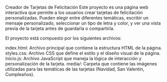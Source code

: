 Creador de Tarjetas de Felicitación
Este proyecto es una página web interactiva que permite a los usuarios crear tarjetas de felicitación personalizadas. Pueden elegir entre diferentes temáticas, escribir un mensaje personalizado, seleccionar un tipo de letra y color, y ver una vista previa de la tarjeta antes de guardarla o compartirla.

El proyecto está compuesto por los siguientes archivos:

index.html: Archivo principal que contiene la estructura HTML de la página.
styles.css: Archivo CSS que define el estilo y el diseño visual de la página.
inicio.js: Archivo JavaScript que maneja la lógica de interacción y personalización de la tarjeta.
media/: Carpeta que contiene las imágenes utilizadas para las temáticas de las tarjetas (Navidad, San Valentín, Cumpleaños).
